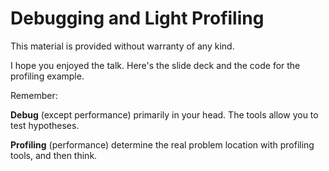 # Debugging and Light Profiling

This material is provided without warranty of any kind.

I hope you enjoyed the talk. Here's the slide deck and the code for the profiling example. 

Remember: 

**Debug** (except performance) primarily in your head. The tools allow you to test hypotheses. 

**Profiling** (performance) determine the real problem location with profiling tools, and then think. 






